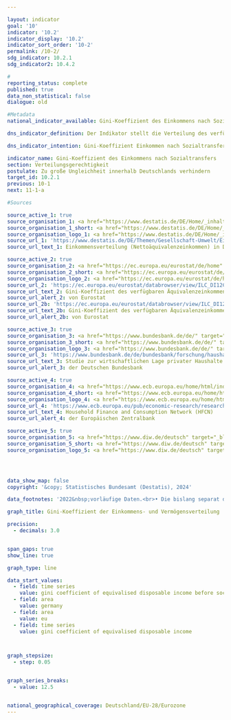 ```yaml
---

layout: indicator        
goal: '10'        
indicator: '10.2'        
indicator_display: '10.2'        
indicator_sort_order: '10-2'        
permalink: /10-2/        
sdg_indicator: 10.2.1
sdg_indicator2: 10.4.2        

#
reporting_status: complete        
published: true        
data_non_statistical: false        
dialogue: old

#Metadata        
national_indicator_available: Gini-Koeffizient des Einkommens nach Sozialtransfers        

dns_indicator_definition: Der Indikator stellt die Verteilung des verfügbaren Äquivalenzeinkommens mittels Gini-Koeffizienten dar.        

dns_indicator_intention: Gini-Koeffizient Einkommen nach Sozialtransfer bis 2030 unterhalb des EU-Wertes     

indicator_name: Gini-Koeffizient des Einkommens nach Sozialtransfers        
section: Verteilungsgerechtigkeit        
postulate: Zu große Ungleichheit innerhalb Deutschlands verhindern        
target_id: 10.2.1        
previous: 10-1        
next: 11-1-a        

#Sources        

source_active_1: true
source_organisation_1: <a href="https://www.destatis.de/DE/Home/_inhalt.html" target="_blank">Statistisches Bundesamt</a>
source_organisation_1_short: <a href="https://www.destatis.de/DE/Home/_inhalt.html" target="_blank">Statistisches Bundesamt</a>
source_organisation_logo_1: <a href="https://www.destatis.de/DE/Home/_inhalt.html" target="_blank"><img src="https://dns-indikatoren.de/public/OrgImgDe/destatis.png" alt="Statistisches Bundesamt" title=" Klicken Sie hier um zur Homepage der Organisation Statistisches Bundesamt zu gelangen." style="height:60px; width:148px; border:transparent"/></a>
source_url_1: 'https://www.destatis.de/DE/Themen/Gesellschaft-Umwelt/Einkommen-Konsum-Lebensbedingungen/Lebensbedingungen-Armutsgefaehrdung/Tabellen/einkommensverteilung-mz-silc.html'
source_url_text_1: Einkommensverteilung (Nettoäquivalenzeinkommen) in Deutschland

source_active_2: true
source_organisation_2: <a href="https://ec.europa.eu/eurostat/de/home" target="_blank" onclick="return confirm_alert('von Eurostat', 'De')">Eurostat</a>
source_organisation_2_short: <a href="https://ec.europa.eu/eurostat/de/home" target="_blank" onclick="return confirm_alert('von Eurostat', 'De')">Eurostat</a>
source_organisation_logo_2: <a href="https://ec.europa.eu/eurostat/de/home" target="_blank" onclick="return confirm_alert('von Eurostat', 'De')"><img src="https://dns-indikatoren.de/public/OrgImgDe/eurostat.png" alt="Eurostat" title=" Klicken Sie hier um zur Homepage der Organisation Eurostat zu gelangen." style="height:60px; width:148px; border:transparent"/></a>
source_url_2: 'https://ec.europa.eu/eurostat/databrowser/view/ILC_DI12C/default/table?lang=de&category=livcon.ilc.ilc_ie.ilc_iei'
source_url_text_2: Gini-Koeffizient des verfügbaren Äquivalenzeinkommens vor Sozialleistungen - <abbr title="EU-Statistics on Income and Living Conditions (Statistik über Einkommen und Lebensbedingungen)" tabindex="0">EU-SILC</abbr> Erhebung - <abbr title="European Statistical Office (Statistisches Amt der Europäischen Union)" tabindex="0">Eurostat</abbr>-Tabelle  [ilc_di12c ]
source_url_alert_2: von Eurostat
source_url_2b: 'https://ec.europa.eu/eurostat/databrowser/view/ILC_DI12/default/table?lang=de&category=livcon.ilc.ilc_ie.ilc_iei'
source_url_text_2b: Gini-Koeffizient des verfügbaren Äquivalenzeinkommens  - <abbr title="EU-Statistics on Income and Living Conditions (Statistik über Einkommen und Lebensbedingungen)" tabindex="0">EU-SILC</abbr> Erhebung - <abbr title="European Statistical Office (Statistisches Amt der Europäischen Union)" tabindex="0">Eurostat</abbr>-Tabelle  [ilc_di12&nbsp;]
source_url_alert_2b: von Eurostat

source_active_3: true
source_organisation_3: <a href="https://www.bundesbank.de/de/" target="_blank" onclick="return confirm_alert('der Deutschen Bundesbank', 'De')">Deutsche Bundesbank</a>
source_organisation_3_short: <a href="https://www.bundesbank.de/de/" target="_blank" onclick="return confirm_alert('der Deutschen Bundesbank', 'De')">Deutsche Bundesbank</a>
source_organisation_logo_3: <a href="https://www.bundesbank.de/de/" target="_blank" onclick="return confirm_alert('der Deutschen Bundesbank', 'De')"><img src="https://dns-indikatoren.de/public/OrgImgDe/bundesbank.png" alt="Deutsche Bundesbank" title=" Klicken Sie hier um zur Homepage der Organisation Deutsche Bundesbank zu gelangen." style="height:60px; width:148px; border:transparent"/></a>
source_url_3: 'https://www.bundesbank.de/de/bundesbank/forschung/haushaltsstudie/ergebnisse'
source_url_text_3: Studie zur wirtschaftlichen Lage privater Haushalte
source_url_alert_3: der Deutschen Bundesbank

source_active_4: true
source_organisation_4: <a href="https://www.ecb.europa.eu/home/html/index.de.html" target="_blank" onclick="return confirm_alert('der Europäischen Zentralbank', 'De')">Europäische Zentralbank</a>
source_organisation_4_short: <a href="https://www.ecb.europa.eu/home/html/index.de.html" target="_blank" onclick="return confirm_alert('der Europäischen Zentralbank', 'De')">Europäische Zentralbank</a>
source_organisation_logo_4: <a href="https://www.ecb.europa.eu/home/html/index.de.html" target="_blank" onclick="return confirm_alert('der Europäischen Zentralbank', 'De')"><img src="https://dns-indikatoren.de/public/OrgImgDe/ezb.png" alt="Europäische Zentralbank" title=" Klicken Sie hier um zur Homepage der Organisation Europäische Zentralbank zu gelangen." style="height:60px; width:148px; border:transparent"/></a>
source_url_4: 'https://www.ecb.europa.eu/pub/economic-research/research-networks/html/researcher_hfcn.en.html'
source_url_text_4: Household Finance and Consumption Network (HFCN)
source_url_alert_4: der Europäischen Zentralbank

source_active_5: true
source_organisation_5: <a href="https://www.diw.de/deutsch" target="_blank" onclick="return confirm_alert('des Deutschen Instituts für Wirtschaftsforschung', 'De')">Deutsches Institut für Wirtschaftsforschung</a>
source_organisation_5_short: <a href="https://www.diw.de/deutsch" target="_blank" onclick="return confirm_alert('des Deutschen Instituts für Wirtschaftsforschung', 'De')">Deutsches Institut für Wirtschaftsforschung</a>
source_organisation_logo_5: <a href="https://www.diw.de/deutsch" target="_blank" onclick="return confirm_alert('des Deutschen Instituts für Wirtschaftsforschung', 'De')"><img src="https://dns-indikatoren.de/public/OrgImgDe/diw.png" alt="Deutsches Institut für Wirtschaftsforschung" title=" Klicken Sie hier um zur Homepage der Organisation Deutsches Institut für Wirtschaftsforschung zu gelangen." style="height:60px; width:148px; border:transparent"/></a>




data_show_map: false        
copyright: '&copy; Statistisches Bundesamt (Destatis), 2024'        

data_footnotes: '2022&nbsp;vorläufige Daten.<br>• Die bislang separat durchgeführte Erhebung „Leben in Europa“ (<abbr title="EU-Statistics on Income and Living Conditions (Statistik über Einkommen und Lebensbedingungen)" tabindex="0">EU-SILC</abbr>) wurde 2020&nbsp;in den Mikrozensus als Unterstichprobe integriert. Durch den Wechsel von einer freiwilligen zu einer in Teilen auskunftspflichtigen Befragung verbunden mit einer neuen Stichprobenzusammensetzung ist ein Vergleich der Daten des Erhebungsjahres 2020&nbsp;mit den Vorjahren nicht möglich (Zeitreihenbruch).<br>• Gini-Koeffizient des verfügbaren Äquivalenzeinkommens vor Sozialleistungen: Renten von den Sozialleistungen ausgeschlossen.<br>• Gini-Koeffizient des verfügbaren Äquivalenzeinkommens (<abbr title="Europäische Union" tabindex="0">EU</abbr>): <br>&nbsp;&nbsp;- Für EU: 2019&nbsp;von <abbr title="European Statistical Office (Statistisches Amt der Europäischen Union)" tabindex="0">Eurostat</abbr> geschätzte Daten. <br>&nbsp;&nbsp;- Ab 2020: <abbr title="Europäische Union mit 27&nbsp;Mitgliedsstaaten (ohne das Vereinigte Königreich)" tabindex="0">EU-27</abbr>&nbsp;(ohne Vereinigtes Königreich).'        

graph_title: Gini-Koeffizient der Einkommens- und Vermögensverteilung        

precision:
  - decimals: 3.0


span_gaps: true        
show_line: true        

graph_type: line        

data_start_values:
  - field: time series
    value: gini coefficient of equivalised disposable income before social transfers
  - field: area
    value: germany
  - field: area
    value: eu
  - field: time series
    value: gini coefficient of equivalised disposable income        



graph_stepsize:
  - step: 0.05


graph_series_breaks:
  - value: 12.5


national_geographical_coverage: Deutschland/EU-28/Eurozone                
---
```

